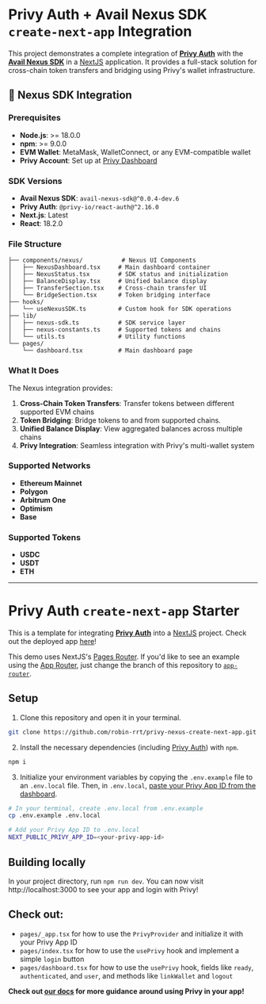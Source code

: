 # Privy Auth + Avail Nexus SDK `create-next-app` Integration 

This project demonstrates a complete integration of [**Privy Auth**](https://www.privy.io/) with the [**Avail Nexus SDK**](https://github.com/availproject/nexus) in a [NextJS](https://nextjs.org/) application. It provides a full-stack solution for cross-chain token transfers and bridging using Privy's wallet infrastructure.

## 🚀 Nexus SDK Integration

### Prerequisites
- **Node.js**: >= 18.0.0
- **npm**: >= 9.0.0
- **EVM Wallet**: MetaMask, WalletConnect, or any EVM-compatible wallet
- **Privy Account**: Set up at [Privy Dashboard](https://console.privy.io/)

### SDK Versions
- **Avail Nexus SDK**: `avail-nexus-sdk@^0.0.4-dev.6`
- **Privy Auth**: `@privy-io/react-auth@^2.16.0`
- **Next.js**: Latest
- **React**: 18.2.0

### File Structure

```
├── components/nexus/           # Nexus UI Components
│   ├── NexusDashboard.tsx     # Main dashboard container
│   ├── NexusStatus.tsx        # SDK status and initialization
│   ├── BalanceDisplay.tsx     # Unified balance display
│   ├── TransferSection.tsx    # Cross-chain transfer UI
│   └── BridgeSection.tsx      # Token bridging interface
├── hooks/
│   └── useNexusSDK.ts         # Custom hook for SDK operations
├── lib/
│   ├── nexus-sdk.ts           # SDK service layer
│   ├── nexus-constants.ts     # Supported tokens and chains
│   └── utils.ts               # Utility functions
└── pages/
    └── dashboard.tsx          # Main dashboard page
```

### What It Does

The Nexus integration provides:

1. **Cross-Chain Token Transfers**: Transfer tokens between different supported EVM chains
2. **Token Bridging**: Bridge tokens to and from supported chains.
3. **Unified Balance Display**: View aggregated balances across multiple chains
4. **Privy Integration**: Seamless integration with Privy's multi-wallet system

### Supported Networks

- **Ethereum Mainnet**
- **Polygon**
- **Arbitrum One**
- **Optimism**
- **Base**

### Supported Tokens

- **USDC** 
- **USDT** 
- **ETH**


---

# Privy Auth `create-next-app` Starter

This is a template for integrating [**Privy Auth**](https://www.privy.io/) into a [NextJS](https://nextjs.org/) project. Check out the deployed app [here](https://create-next-app.privy.io/)!

This demo uses NextJS's [Pages Router](https://nextjs.org/docs/pages/building-your-application/routing). If you'd like to see an example using the [App Router](https://nextjs.org/docs/app), just change the branch of this repository to [`app-router`](https://github.com/privy-io/create-next-app/tree/app-router). 

## Setup

1. Clone this repository and open it in your terminal. 
```sh
git clone https://github.com/robin-rrt/privy-nexus-create-next-app.git
```

2. Install the necessary dependencies (including [Privy Auth](https://www.npmjs.com/package/@privy-io/react-auth)) with `npm`.
```sh
npm i 
```

3. Initialize your environment variables by copying the `.env.example` file to an `.env.local` file. Then, in `.env.local`, [paste your Privy App ID from the dashboard](https://docs.privy.io/guide/dashboard/api-keys).
```sh
# In your terminal, create .env.local from .env.example
cp .env.example .env.local

# Add your Privy App ID to .env.local
NEXT_PUBLIC_PRIVY_APP_ID=<your-privy-app-id>
```

## Building locally

In your project directory, run `npm run dev`. You can now visit http://localhost:3000 to see your app and login with Privy!


## Check out:
- `pages/_app.tsx` for how to use the `PrivyProvider` and initialize it with your Privy App ID
- `pages/index.tsx` for how to use the `usePrivy` hook and implement a simple `login` button
- `pages/dashboard.tsx` for how to use the `usePrivy` hook, fields like `ready`, `authenticated`, and `user`, and methods like `linkWallet` and `logout`


**Check out [our docs](https://docs.privy.io/) for more guidance around using Privy in your app!**
